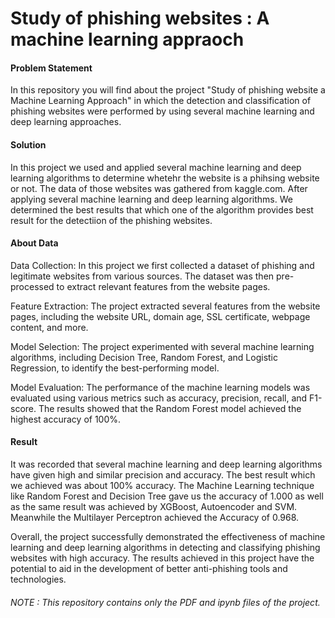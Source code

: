 # Study of phishing websites : A machine learning appraoch

#### Problem Statement
In this repository you will find about the project "Study of phishing website a Machine Learning Approach" in which the detection and classification of phishing websites were performed by using several machine learning and deep learning approaches.

#### Solution
In this project we used and applied several machine learning and deep learning algorithms to determine whetehr the website is a phihsing website or not. The data of those websites was gathered from kaggle.com. After applying several machine learning and deep learning algorithms. We determined the best results that which one of the algorithm provides best result for the detectiion of the phishing websites.

#### About Data
Data Collection: In this project we first collected a dataset of phishing and legitimate websites from various sources. The dataset was then pre-processed to extract relevant features from the website pages.

Feature Extraction: The project extracted several features from the website pages, including the website URL, domain age, SSL certificate, webpage content, and more.

Model Selection: The project experimented with several machine learning algorithms, including Decision Tree, Random Forest, and Logistic Regression, to identify the best-performing model.

Model Evaluation: The performance of the machine learning models was evaluated using various metrics such as accuracy, precision, recall, and F1-score. The results showed that the Random Forest model achieved the highest accuracy of 100%.

#### Result 
It was recorded that several machine learning and deep learning algorithms have given high and similar precision and accuracy. The best result which we achieved was about 100% accuracy. The Machine Learning technique like Random Forest and Decision Tree gave us the accuracy of 1.000 as well as the same result was achieved by XGBoost, Autoencoder and SVM. Meanwhile the Multilayer Perceptron achieved the Accuracy of 0.968.

Overall, the project successfully demonstrated the effectiveness of machine learning and deep learning algorithms in detecting and classifying phishing websites with high accuracy. The results achieved in this project have the potential to aid in the development of better anti-phishing tools and technologies.

###### NOTE : This repository contains only the PDF and ipynb files of the project.
